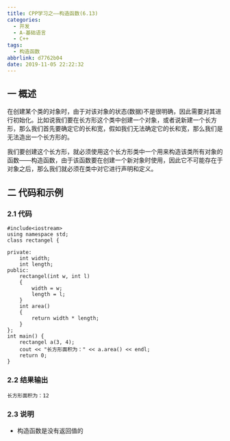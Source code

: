 ```yaml
---
title: CPP学习之——构造函数(6.13)
categories:
  - 开发
  - A-基础语言
  - C++
tags:
  - 构造函数
abbrlink: d7762b04
date: 2019-11-05 22:22:32
---
```

## 一 概述

在创建某个类的对象时，由于对该对象的状态(数据)不是很明确，因此需要对其进行初始化。比如说我们要在长方形这个类中创建一个对象，或者说新建一个长方形，那么我们首先要确定它的长和宽，假如我们无法确定它的长和宽，那么我们是无法造出一个长方形的。

<!--more-->

我们要创建这个长方形，就必须使用这个长方形类中一个用来构造该类所有对象的函数——构造函数，由于该函数要在创建一个新对象时使用，因此它不可能存在于对象之后，那么我们就必须在类中对它进行声明和定义。

## 二 代码和示例

### 2.1 代码

```
#include<iostream>
using namespace std;
class rectangel {

private:
	int width;
	int length;
public:
	rectangel(int w, int l) 
	{
		width = w;
		length = l;
	}
	int area() 
	{
		return width * length;
	}
};
int main() {
	rectangel a(3, 4);
	cout << "长方形面积为：" << a.area() << endl;
	return 0;
}
```

### 2.2 结果输出

```
长方形面积为：12
```

### 2.3 说明

* 构造函数是没有返回值的